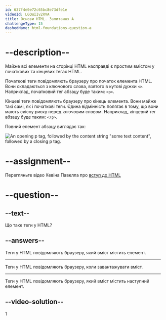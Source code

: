 ```yaml
---
id: 637f4e0e72c65bc8e73dfe1e
videoId: LGQuIIv2RVA
title: Основи HTML. Запитання A
challengeType: 15
dashedName: html-foundations-question-a
---
```


# --description--

Майже всі елементи на сторінці HTML насправді є простим вмістом у початкових та кінцевих тегах HTML.

Початкові теги повідомляють браузеру про початок елемента HTML. Вони складаються з ключового слова, взятого в кутові дужки `<>`. Наприклад, початковий тег абзацу буде таким: `<p>`.

Кінцеві теги повідомляють браузеру про кінець елемента. Вони майже такі самі, як і початкові теги. Єдина відмінність полягає в тому, що вони мають скісну риску перед ключовим словом. Наприклад, кінцевий тег абзацу буде таким: `</p>`.

Повний елемент абзацу виглядає так:

<img src="https://cdn.freecodecamp.org/curriculum/odin-project/html-foundations/html-foundations-01.png" alt='An opening p tag, followed by the content string "some text content", followed by a closing p tag.' />

# --assignment--

Перегляньте відео Кевіна Павелла про <a href="https://www.youtube.com/watch?v=LGQuIIv2RVA&list=PL4-IK0AVhVjM0xE0K2uZRvsM7LkIhsPT-" target="_blank">вступ до HTML</a>

# --question--

## --text--

Що таке теги у HTML?

## --answers--

Теги у HTML повідомляють браузеру, який вміст містить елемент.

---

Теги у HTML повідомляють браузеру, коли завантажувати вміст.

---

Теги у HTML повідомляють браузеру, який вміст містить наступний елемент.


## --video-solution--

1
